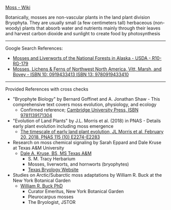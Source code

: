 [Moss - Wiki](https://en.wikipedia.org/wiki/Moss)

Botanically, mosses are non-vascular plants in the land plant division Bryophyta. They are usually small (a few centimeters tall) herbaceous (non-woody) plants that absorb water and nutrients mainly through their leaves and harvest carbon dioxide and sunlight to create food by photosynthesis

- - - -

Google Search References:
* [Mosses and Liverworts of the National Forests in Alaska - USDA - R10-RG-179](https://www.fs.usda.gov/Internet/FSE_DOCUMENTS/fsbdev3_069239.pdf)
* [Mosses, Lichens & Ferns of Northwest North America, Vitt, Marsh, and Bovey - ISBN 10:  0919433413  ISBN 13:  9780919433410](https://www.abebooks.com/9781551055695/Mosses-Lichens-Ferns-Northwest-North-1551055694/plp)

- - - -

Provided References with cross checks
* "Bryophyte Biology" by Bernard Goffinet and A. Jonathan Shaw - This comprehensive text covers moss evolution, physiology, and ecology
  * Confirmed reference; [Cambridge University Press, ISBN 9781139171304](
https://doi.org/10.1017/CBO9781139171304)
* "Evolution of Land Plants" by J.L. Morris et al. (2018) in PNAS - Details early plant evolution including moss emergence
  * [The timescale of early land plant evolution, JL Morris et al, February 20, 2018, PNAS 115 (10) E2274-E2283](https://doi.org/10.1073/pnas.171958811)
* Research on moss chemical signaling by Sarah Eppard and Dale Kruse at Texas A&M University
  * [Dale A. Kruse, BS, MS Texas A&M](https://eccb.tamu.edu/people/kruse-dale-a/)
    * S. M. Tracy Herbarium
    * Mosses, liverworts, and hornworts (bryophytes)
    * [Texas Bryology Website](https://www.texasbryology.com)
* Studies on Arctic/Subarctic moss adaptations by William R. Buck at the New York Botanical Garden
  * [William R. Buck PhD](https://www.nybg.org/person/william-buck/)
    * Curator Emeritus, New York Botanical Garden
    * Pleurocarpus mosses
    * The Bryologist, JSTOR
